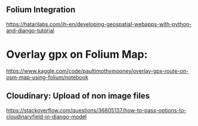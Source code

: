 


## Folium Integration
https://hatarilabs.com/ih-en/developing-geospatial-webapps-with-python-and-django-tutorial

# Overlay gpx on Folium Map:
https://www.kaggle.com/code/paultimothymooney/overlay-gpx-route-on-osm-map-using-folium/notebook


## Cloudinary: Upload of non image files
https://stackoverflow.com/questions/36805137/how-to-pass-options-to-cloudinaryfield-in-django-model


